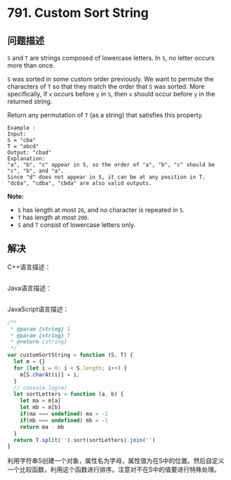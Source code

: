 # 791. Custom Sort String

## 问题描述

`S` and `T` are strings composed of lowercase letters. In `S`, no letter occurs more than once.

`S` was sorted in some custom order previously. We want to permute the characters of `T` so that they match the order that `S` was sorted. More specifically, if `x` occurs before `y` in `S`, then `x` should occur before `y` in the returned string.

Return any permutation of `T` (as a string) that satisfies this property.

```
Example :
Input: 
S = "cba"
T = "abcd"
Output: "cbad"
Explanation: 
"a", "b", "c" appear in S, so the order of "a", "b", "c" should be "c", "b", and "a". 
Since "d" does not appear in S, it can be at any position in T. "dcba", "cdba", "cbda" are also valid outputs.
```

 

**Note:**

- `S` has length at most `26`, and no character is repeated in `S`.
- `T` has length at most `200`.
- `S` and `T` consist of lowercase letters only.

## 解决

C++语言描述：

```c++

```

Java语言描述：

```java

```

JavaScript语言描述：

```javascript
/**
 * @param {string} S
 * @param {string} T
 * @return {string}
 */
var customSortString = function (S, T) {
  let m = {}
  for (let i = 0; i < S.length; i++) {
    m[S.charAt(i)] = i;
  }
  // console.log(m)
  let sortLetters = function (a, b) {
    let ma = m[a]
    let mb = m[b]
    if(ma === undefined) ma = -1
    if(mb === undefined) mb = -1
    return ma - mb
  }
  return T.split('').sort(sortLetters).join('')
}
```

利用字符串S创建一个对象，属性名为字母，属性值为在S中的位置。然后自定义一个比较函数，利用这个函数进行排序。注意对不在S中的值要进行特殊处理。